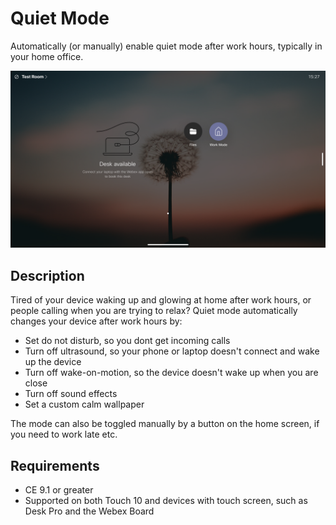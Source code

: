 # Quiet Mode
Automatically (or manually) enable quiet mode after work hours, typically in your home office.

![Sample Touch Panel Screenshot](quietmode.png)

## Description

Tired of your device waking up and glowing at home after work hours, or people calling when you are trying to relax? Quiet mode automatically changes your device after work hours by:

* Set do not disturb, so you dont get incoming calls
*	Turn off ultrasound, so your phone or laptop doesn't connect and wake up the device
*	Turn off wake-on-motion, so the device doesn't wake up when you are close
*	Turn off sound effects
*	Set a custom calm wallpaper

The mode can also be toggled manually by a button on the home screen, if you need to work late etc.

## Requirements

* CE 9.1 or greater
* Supported on both Touch 10 and devices with touch screen, such as Desk Pro and the Webex Board

